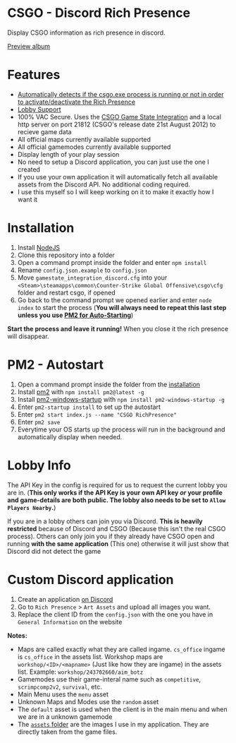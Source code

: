 # CSGO - Discord Rich Presence

Display CSGO information as rich presence in discord.

[Preview album](https://imgur.com/a/BeyLwNC)

# Features
- [Automatically detects if the csgo.exe process is running or not in order to activate/deactivate the Rich Presence](#pm2---autostart)
- [Lobby Support](#lobby-info)
- 100% VAC Secure. Uses the [CSGO Game State Integration](https://developer.valvesoftware.com/wiki/Counter-Strike:_Global_Offensive_Game_State_Integration) and a local http server on port 21812 (CSGO's release date 21st August 2012) to recieve game data
- All official maps currently available supported
- All official gamemodes currently available supported
- Display length of your play session
- No need to setup a Discord application, you can just use the one I created
- If you use your own application it will automatically fetch all available assets from the Discord API. No additional coding required.
- I use this myself so I will keep working on it to make it exactly how I want it

# Installation

1. Install [NodeJS](https://nodejs.org/)
2. Clone this repository into a folder
3. Open a command prompt inside the folder and enter `npm install`
4. Rename `config.json.example` to `config.json`
5. Move `gamestate_integration_discord.cfg` into your `<Steam>\steamapps\common\Counter-Strike Global Offensive\csgo\cfg` folder and restart csgo, if opened
6. Go back to the command prompt we opened earlier and enter `node index` to start the process (**You will always need to repeat this last step unless you use [PM2 for Auto-Starting](#pm2---autostart)**)

**Start the process and leave it running!** When you close it the rich presence will disappear.

# PM2 - Autostart

1. Open a command prompt inside the folder from the [installation](#installation)
2. Install [pm2](https://pm2.io/) with `npm install pm2@latest -g`
3. Install [pm2-windows-startup](https://github.com/marklagendijk/node-pm2-windows-startup) with `npm install pm2-windows-startup -g`
4. Enter `pm2-startup install` to set up the autostart
5. Enter `pm2 start index.js --name "CSGO RichPresence"`
6. Enter `pm2 save`
7. Everytime your OS starts up the process will run in the background and automatically display when needed.

# Lobby Info

The API Key in the config is required for us to request the current lobby you are in. (**This only works if the API Key is your own API key *or* your profile and game-details are both public. The lobby also needs to be set to `Allow Players Nearby`.**)

If you are in a lobby others can join you via Discord. **This is heavily restricted** because of Discord and CSGO (Because this isn't the real CSGO process). Others can only join you if they already have CSGO open and running **with the same application** (This one) otherwise it will just show that Discord did not detect the game

# Custom Discord application

1. Create an application [on Discord](https://discordapp.com/developers/applications/me)
2. Go to `Rich Presence` > `Art Assets` and upload all images you want.
3. Replace the client ID from the `config.json` with the one you have in `General Information` on the website

**Notes:**
- Maps are called exactly what they are called ingame. `cs_office` ingame is `cs_office` in the assets list. Workshop maps are `workshop/<ID>/<mapname>` (Just like how they are ingame) in the assets list. Example: `workshop/243702660/aim_botz`
- Gamemodes use their game-interal name such as `competitive`, `scrimpcomp2v2`, `survival`, etc.
- Main Menu uses the `menu` asset
- Unknown Maps and Modes use the `random` asset
- The `default` asset is used when the client is in the main menu and when we are in a unknown gamemode
- The [`assets` folder](/assets) are the images I use in my application. They are directly taken from the game files.

